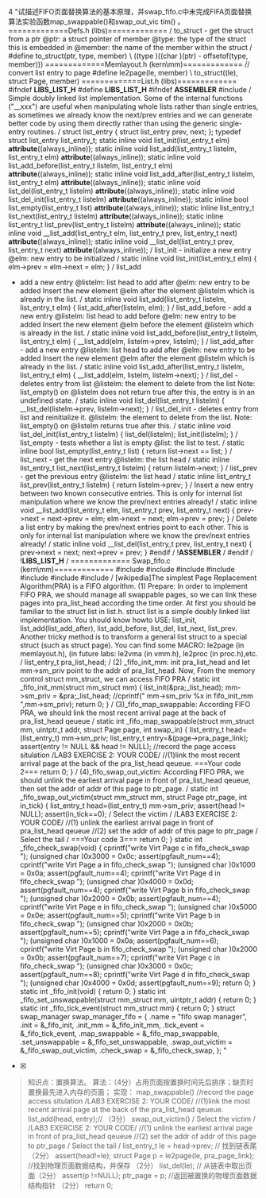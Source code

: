 4
"试描述FIFO页面替换算法的基本原理，并swap_fifo.c中未完成FIFA页面替换算法实验函数map_swappable()和swap_out_vic
tim() 。 =============Defs.h (libs)============= /   to_struct - get the
struct from a ptr  @ptr: a struct pointer of member  @type: the type of the
struct this is embedded in  @member: the name of the member within the struct
 / #define to_struct(ptr, type, member) \ ((type )((char )(ptr) -
offsetof(type, member))) =============Memlayout.h (kern\mm)============= //
convert list entry to page #define le2page(le, member) \ to_struct((le),
struct Page, member) =============List.h (libs)============= #ifndef
__LIBS_LIST_H__ #define __LIBS_LIST_H__ #ifndef __ASSEMBLER__ #include  /  
Simple doubly linked list implementation.   Some of the internal functions
("__xxx") are useful when manipulating  whole lists rather than single
entries, as sometimes we already know  the next/prev entries and we can
generate better code by using them  directly rather than using the generic
single-entry routines.  / struct list_entry { struct list_entry prev,
next; }; typedef struct list_entry list_entry_t; static inline void
list_init(list_entry_t elm) __attribute__((always_inline)); static inline
void list_add(list_entry_t listelm, list_entry_t elm)
__attribute__((always_inline)); static inline void
list_add_before(list_entry_t listelm, list_entry_t elm)
__attribute__((always_inline)); static inline void list_add_after(list_entry_t
listelm, list_entry_t elm) __attribute__((always_inline)); static inline
void list_del(list_entry_t listelm) __attribute__((always_inline)); static
inline void list_del_init(list_entry_t listelm)
__attribute__((always_inline)); static inline bool list_empty(list_entry_t
list) __attribute__((always_inline)); static inline list_entry_t
list_next(list_entry_t listelm) __attribute__((always_inline)); static
inline list_entry_t list_prev(list_entry_t listelm)
__attribute__((always_inline)); static inline void __list_add(list_entry_t
elm, list_entry_t prev, list_entry_t next) __attribute__((always_inline));
static inline void __list_del(list_entry_t prev, list_entry_t next)
__attribute__((always_inline)); /   list_init - initialize a new entry 
@elm: new entry to be initialized  / static inline void
list_init(list_entry_t elm) { elm->prev = elm->next = elm; } /   list_add
- add a new entry  @listelm: list head to add after  @elm: new entry to be
added   Insert the new element @elm after the element @listelm which  is
already in the list.  / static inline void list_add(list_entry_t listelm,
list_entry_t elm) { list_add_after(listelm, elm); } /   list_add_before -
add a new entry  @listelm: list head to add before  @elm: new entry to be
added   Insert the new element @elm before the element @listelm which  is
already in the list.  / static inline void list_add_before(list_entry_t
listelm, list_entry_t elm) { __list_add(elm, listelm->prev, listelm); } / 
 list_add_after - add a new entry  @listelm: list head to add after  @elm:
new entry to be added   Insert the new element @elm after the element
@listelm which  is already in the list.  / static inline void
list_add_after(list_entry_t listelm, list_entry_t elm) { __list_add(elm,
listelm, listelm->next); } /   list_del - deletes entry from list 
@listelm: the element to delete from the list   Note: list_empty() on
@listelm does not return true after this, the entry is  in an undefined
state.  / static inline void list_del(list_entry_t listelm) {
__list_del(listelm->prev, listelm->next); } /   list_del_init - deletes
entry from list and reinitialize it.  @listelm: the element to delete from
the list.   Note: list_empty() on @listelm returns true after this.  /
static inline void list_del_init(list_entry_t listelm) { list_del(listelm);
list_init(listelm); } /   list_empty - tests whether a list is empty 
@list: the list to test.  / static inline bool list_empty(list_entry_t
list) { return list->next == list; } /   list_next - get the next entry 
@listelm: the list head / static inline list_entry_t 
list_next(list_entry_t listelm) { return listelm->next; } /   list_prev -
get the previous entry  @listelm: the list head / static inline
list_entry_t  list_prev(list_entry_t listelm) { return listelm->prev; } / 
 Insert a new entry between two known consecutive entries.   This is only
for internal list manipulation where we know  the prev/next entries already!
 / static inline void __list_add(list_entry_t elm, list_entry_t prev,
list_entry_t next) { prev->next = next->prev = elm; elm->next = next;
elm->prev = prev; } /   Delete a list entry by making the prev/next entries
point to each other.   This is only for internal list manipulation where we
know  the prev/next entries already!  / static inline void
__list_del(list_entry_t prev, list_entry_t next) { prev->next = next;
next->prev = prev; } #endif / !__ASSEMBLER__ / #endif / !__LIBS_LIST_H__ /
============= Swap_fifo.c (kern\mm)============= #include  #include  #include
\#include  #include  #include  #include  / [wikipedia]The simplest Page
Replacement Algorithm(PRA) is a FIFO algorithm.  (1) Prepare: In order to
implement FIFO PRA, we should manage all swappable pages, so we can  link
these pages into pra_list_head according the time order. At first you should 
be familiar to the struct list in list.h. struct list is a simple doubly
linked list  implementation. You should know howto USE: list_init,
list_add(list_add_after),  list_add_before, list_del, list_next, list_prev.
Another tricky method is to transform  a general list struct to a special
struct (such as struct page). You can find some MACRO:  le2page (in
memlayout.h), (in future labs: le2vma (in vmm.h), le2proc (in proc.h),etc. /
list_entry_t pra_list_head; /  (2) _fifo_init_mm: init pra_list_head and let
mm->sm_priv point to the addr of pra_list_head.  Now, From the memory control
struct mm_struct, we can access FIFO PRA / static int _fifo_init_mm(struct
mm_struct mm) { list_init(&amp;pra;_list_head); mm->sm_priv =
&amp;pra;_list_head; //cprintf(" mm->sm_priv %x in
fifo_init_mm
",mm->sm_priv); return 0; } /  (3)_fifo_map_swappable:
According FIFO PRA, we should link the most recent arrival page at the back of
pra_list_head qeueue / static int _fifo_map_swappable(struct mm_struct mm,
uintptr_t addr, struct Page page, int swap_in) { list_entry_t
head=(list_entry_t) mm->sm_priv; list_entry_t entry=&(page->pra_page_link);
assert(entry != NULL && head != NULL); //record the page access situlation
/LAB3 EXERCISE 2: YOUR CODE/ //(1)link the most recent arrival page at the
back of the pra_list_head qeueue. ===Your code 2=== return 0; } / 
(4)_fifo_swap_out_victim: According FIFO PRA, we should unlink the earliest
arrival page in front of pra_list_head qeueue,  then set the addr of addr of
this page to ptr_page. / static int _fifo_swap_out_victim(struct mm_struct
mm, struct Page  ptr_page, int in_tick) { list_entry_t
head=(list_entry_t) mm->sm_priv; assert(head != NULL); assert(in_tick==0);
/ Select the victim / /LAB3 EXERCISE 2: YOUR CODE/ //(1) unlink the
earliest arrival page in front of pra_list_head qeueue //(2) set the addr of
addr of this page to ptr_page / Select the tail / ===Your code 3=== return
0; } static int _fifo_check_swap(void) { cprintf("write Virt Page c in
fifo_check_swap
"); (unsigned char )0x3000 = 0x0c; assert(pgfault_num==4);
cprintf("write Virt Page a in fifo_check_swap
"); (unsigned char )0x1000 =
0x0a; assert(pgfault_num==4); cprintf("write Virt Page d in
fifo_check_swap
"); (unsigned char )0x4000 = 0x0d; assert(pgfault_num==4);
cprintf("write Virt Page b in fifo_check_swap
"); (unsigned char )0x2000 =
0x0b; assert(pgfault_num==4); cprintf("write Virt Page e in
fifo_check_swap
"); (unsigned char )0x5000 = 0x0e; assert(pgfault_num==5);
cprintf("write Virt Page b in fifo_check_swap
"); (unsigned char )0x2000 =
0x0b; assert(pgfault_num==5); cprintf("write Virt Page a in
fifo_check_swap
"); (unsigned char )0x1000 = 0x0a; assert(pgfault_num==6);
cprintf("write Virt Page b in fifo_check_swap
"); (unsigned char )0x2000 =
0x0b; assert(pgfault_num==7); cprintf("write Virt Page c in
fifo_check_swap
"); (unsigned char )0x3000 = 0x0c; assert(pgfault_num==8);
cprintf("write Virt Page d in fifo_check_swap
"); (unsigned char )0x4000 =
0x0d; assert(pgfault_num==9); return 0; } static int _fifo_init(void) { return
0; } static int _fifo_set_unswappable(struct mm_struct mm, uintptr_t addr) {
return 0; } static int _fifo_tick_event(struct mm_struct mm) { return 0; }
struct swap_manager swap_manager_fifo = { .name = "fifo swap manager", .init =
&_fifo_init, .init_mm = &_fifo_init_mm, .tick_event = &_fifo_tick_event,
.map_swappable = &_fifo_map_swappable, .set_unswappable =
&_fifo_set_unswappable, .swap_out_victim = &_fifo_swap_out_victim, .check_swap
= &_fifo_check_swap, }; "
- [x]  

> 知识点：置换算法。
> 算法：（4分）占用页面按置换时间先后排序；缺页时置换最先进入内存的页面； 实现： map_swappable() //record the page
> access situlation /LAB3 EXERCISE 2: YOUR CODE/ //(1)link the most recent
> arrival page at the back of the pra_list_head qeueue. list_add(head, entry);//
> （3分） swap_out_victim() / Select the victim / /LAB3 EXERCISE 2: YOUR CODE/
> //(1) unlink the earliest arrival page in front of pra_list_head qeueue //(2)
> set the addr of addr of this page to ptr_page / Select the tail /
> list_entry_t le = head->prev; // 找到链表尾（2分） assert(head!=le); struct Page p =
> le2page(le, pra_page_link); //找到物理页面数据结构，并保存 （2分） list_del(le); //
> 从链表中取出页面（2分） assert(p !=NULL); ptr_page = p; //返回被置换的物理页面数据结构指针 （2分） return
> 0;
